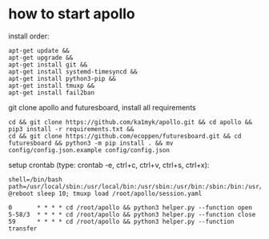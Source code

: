 # how to start apollo
install order:
~~~
apt-get update &&
apt-get upgrade &&
apt-get install git &&
apt-get install systemd-timesyncd &&
apt-get install python3-pip &&
apt-get install tmuxp &&
apt-get install fail2ban
~~~
git clone apollo and futuresboard, install all requirements 
~~~
cd && git clone https://github.com/ka1myk/apollo.git && cd apollo && pip3 install -r requirements.txt &&
cd && git clone https://github.com/ecoppen/futuresboard.git && cd futuresboard && python3 -m pip install . && mv config/config.json.example config/config.json
~~~
setup crontab (type: crontab -e, ctrl+c, ctrl+v, ctrl+s, ctrl+x):
~~~
shell=/bin/bash path=/usr/local/sbin:/usr/local/bin:/usr/sbin:/usr/bin:/sbin:/bin:/usr/games:/usr/local/games:/snap/bin:/usr/local/bin/futuresboard
@reboot sleep 10; tmuxp load /root/apollo/session.yaml

0       * * * * cd /root/apollo && python3 helper.py --function open
5-58/3  * * * * cd /root/apollo && python3 helper.py --function close
59      * * * * cd /root/apollo && python3 helper.py --function transfer
~~~
